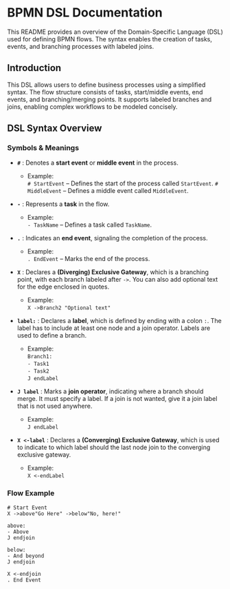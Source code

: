 # BPMN DSL Documentation

This README provides an overview of the Domain-Specific Language (DSL) used for defining BPMN flows. The syntax enables the creation of tasks, events, and branching processes with labeled joins.

## Introduction

This DSL allows users to define business processes using a simplified syntax. The flow structure consists of tasks, start/middle events, end events, and branching/merging points. It supports labeled branches and joins, enabling complex workflows to be modeled concisely.

## DSL Syntax Overview

### Symbols & Meanings

- **`#`** : Denotes a **start event** or **middle event** in the process.
  - Example:  
    `# StartEvent` – Defines the start of the process called `StartEvent`.
    `# MiddleEvent` – Defines a middle event called `MiddleEvent`.

- **`-`** : Represents a **task** in the flow.
  - Example:  
    `- TaskName` – Defines a task called `TaskName`.

- **`.`** : Indicates an **end event**, signaling the completion of the process.
  - Example:  
    `. EndEvent` – Marks the end of the process.

- **`X`** : Declares a **(Diverging) Exclusive Gateway**, which is a branching point, with each branch labeled after `->`. You can also add optional text for the edge enclosed in quotes.
  - Example:  
    `X ->Branch2 "Optional text"`

- **`label:`** : Declares a **label**, which is defined by ending with a colon `:`. The label has to include at least one node and a join operator. Labels are used to define a branch.
  - Example:  
  `Branch1:`  
  `- Task1`  
  `- Task2`  
  `J endLabel`

- **`J label`** : Marks a **join operator**, indicating where a branch should merge. It must specify a label. If a join is not wanted, give it a join label that is not used anywhere.
  - Example:  
    `J endLabel`

- **`X <-label`** : Declares a **(Converging) Exclusive Gateway**, which is used to indicate to which label should the last node join to the converging exclusive gateway.
  - Example:  
    `X <-endLabel`

### Flow Example

```plaintext
# Start Event
X ->above"Go Here" ->below"No, here!" 

above:
- Above
J endjoin

below: 
- And beyond
J endjoin

X <-endjoin
. End Event
